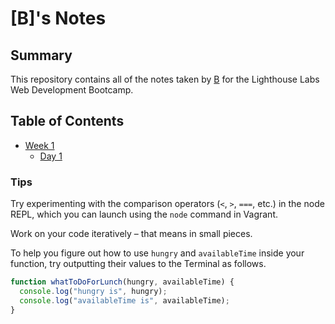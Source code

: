 # [B]'s Notes
## Summary
This repository contains all of the notes taken by [B](https://github.com/segvndo) for the Lighthouse Labs Web Development Bootcamp.

## Table of Contents
* [Week 1](/Week_1)
  * [Day 1](/Week_1/Day_1)

  
### Tips
  Try experimenting with the comparison operators (`<`, `>`, `===`, etc.) in the node REPL, which you can launch using the `node` command in Vagrant.
  
  Work on your code iteratively – that means in small pieces. 
  
  To help you figure out how to use `hungry` and `availableTime` inside your function, try outputting their values to the Terminal as follows.

  ```javascript
  function whatToDoForLunch(hungry, availableTime) {
    console.log("hungry is", hungry);
    console.log("availableTime is", availableTime);
}
```